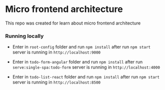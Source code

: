 # Micro frontend architecture

This repo was created for learn about micro frontend architecture

### Running locally

- Enter in `root-config` folder and run `npm install` after run `npm start` server is running in `http://localhost:9000`

- Enter in `todo-form-angular` folder and run `npm install` after run `serve:single-spa:todo-form` server is running in `http://localhost:4000`

- Enter in `todo-list-react` folder and run `npm install` after run `npm start` server is running in `http://localhost:8500`
